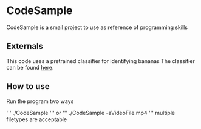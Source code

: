 # CodeSample

CodeSample is a small project to use as reference of programming skills

## Externals

This code uses a pretrained classifier for identifying bananas
The classifier can be found [here](https://github.com/mrnugget/opencv-haar-classifier-training/blob/master/trained_classifiers/banana_classifier.xml).

## How to use

Run the program two ways

'''
./CodeSample
'''
or
'''
./CodeSample -aVideoFile.mp4
'''
multiple filetypes are acceptable
